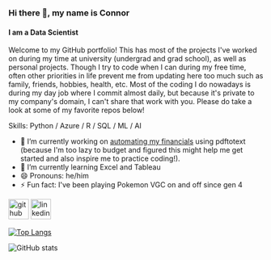 ### Hi there 👋, my name is Connor
#### I am a Data Scientist
Welcome to my GitHub portfolio! This has most of the projects I've worked on during my time at university (undergrad and grad school), as well as personal projects. Though I try to code when I can during my free time, often other priorities in life prevent me from updating here too much such as family, friends, hobbies, health, etc. Most of the coding I do nowadays is during my day job where I commit almost daily, but because it's private to my company's domain, I can't share that work with you. Please do take a look at some of my favorite repos below!

Skills: Python / Azure / R / SQL / ML / AI

- 🔭 I’m currently working on [automating my financials](https://github.com/cww5/bank-statement-utility) using pdftotext (because I'm too lazy to budget and figured this might help me get started and also inspire me to practice coding!). 
- 🌱 I’m currently learning Excel and Tableau 
- 😄 Pronouns: he/him 
- ⚡ Fun fact: I've been playing Pokemon VGC on and off since gen 4 


[<img src='https://cdn.jsdelivr.net/npm/simple-icons@3.0.1/icons/github.svg' alt='github' height='40'>](https://github.com/cww5)  [<img src='https://cdn.jsdelivr.net/npm/simple-icons@3.0.1/icons/linkedin.svg' alt='linkedin' height='40'>](https://www.linkedin.com/in/connorwatson0811/)  

[![Top Langs](https://github-readme-stats.vercel.app/api/top-langs/?username=cww5)](https://github.com/anuraghazra/github-readme-stats)

![GitHub stats](https://github-readme-stats.vercel.app/api?username=cww5&show_icons=true)  


